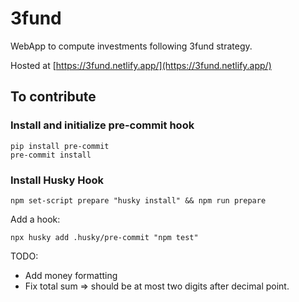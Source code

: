# 3fund

WebApp to compute investments following 3fund strategy.

Hosted at [https://3fund.netlify.app/](https://3fund.netlify.app/)

## To contribute

### Install and initialize pre-commit hook

```
pip install pre-commit
pre-commit install
```

### Install Husky Hook

```
npm set-script prepare "husky install" && npm run prepare
```

Add a hook:

```
npx husky add .husky/pre-commit "npm test"
```

TODO:

- Add money formatting
- Fix total sum => should be at most two digits after decimal point.
